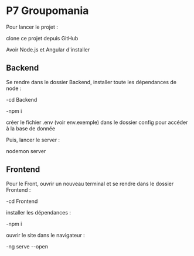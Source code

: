 # P7 Groupomania

Pour lancer le projet :

clone ce projet depuis GitHub

Avoir Node.js et Angular d'installer

## Backend

Se rendre dans le dossier Backend, installer toute les dépendances de node :

-cd Backend

-npm i

créer le fichier .env (voir env.exemple) dans le dossier config pour accéder à la base de donnée

Puis, lancer le server :

nodemon server

## Frontend

Pour le Front, ouvrir un nouveau terminal et se rendre dans le dossier Frontend :

-cd Frontend

installer les dépendances :

-npm i

ouvrir le site dans le navigateur :

-ng serve --open
